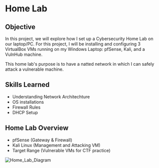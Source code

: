 # Home Lab

## Objective

In this project, we will explore how I set up a Cybersecurity Home Lab on our laptop/PC. For this project, I will be installing and configuring 3 VirtualBox VMs running on my Windows Laptop: pfSense, Kali, and a VulnHub machine.

This home lab's purpose is to have a natted network in which I can safely attack a vulnerable machine.

## Skills Learned

- Understanding Network Architechture
- OS installations
- Firewall Rules
- DHCP Setup

## Home Lab Overview

- pfSense (Gateway & Firewall)
- Kali Linux (Management and Attacking VM)
- Target Range (Vulnerable VMs for CTF practice)

![Home_Lab_Diagram](https://github.com/user-attachments/assets/a09dee37-8d09-4f4f-ac32-1b15d028bbe7)
